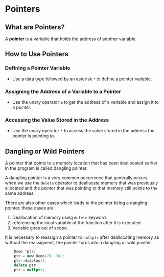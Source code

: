 # Pointers
## What are Pointers?

A **pointer** is a variable that holds the address of another variable.

## How to Use Pointers

### Defining a Pointer Variable
- Use a data type followed by an asterisk `*` to define a pointer variable.

### Assigning the Address of a Variable to a Pointer
- Use the unary operator `&` to get the address of a variable and assign it to a pointer.

### Accessing the Value Stored in the Address
- Use the unary operator `*` to access the value stored in the address the pointer is pointing to.


## Dangling or Wild Pointers
A pointer that points to a memory location that has been deallocated earlier in the program is called dangling pointer.

A dangling pointer is a very common occurrence that generally occurs when we use the `delete` operator to deallocate memory that was previously allocated and the pointer that was pointing to that memory still points to the same address.

There are also other cases which leads to the pointer being a dangling pointer, these cases are:
1. Deallocation of memory using `delete` keyword.
2. referencing the local variable of the function after it is executed.
3. Variable goes out of scope.

It is necessary to reassign a pointer to `nullptr` after deallocating memory as without the reassigment, the pointer turns into a dangling or wild pointer.

```cpp
    Demo *ptr;
    ptr = new Demo(70, 80);
    ptr->display();
    delete ptr;
    ptr = nullptr;
```
